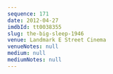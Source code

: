 ```yaml
---
sequence: 171
date: 2012-04-27
imdbId: tt0038355
slug: the-big-sleep-1946
venue: Landmark E Street Cinema
venueNotes: null
medium: null
mediumNotes: null
---
```

